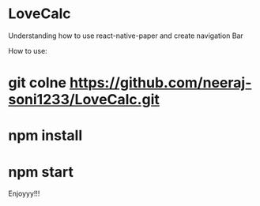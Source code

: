 # LoveCalc
Understanding how to use react-native-paper and create navigation Bar


How to use:
# git colne https://github.com/neeraj-soni1233/LoveCalc.git
# npm install
# npm start

Enjoyyy!!!

